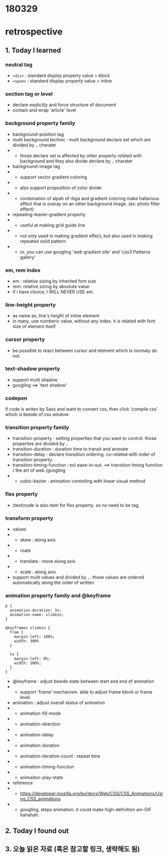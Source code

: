 # 180329
# retrospective

## 1. Today I learned

### neutral tag
- `<div>` : standard display property value = block
- `<span>` : standard display property value = inline

### section tag or level
- declare explicitly and force structure of document 
- contain and wrap 'article' level

### background property family
- background-position tag
- multi background technic : multi background declare set which are divided by `,` charater
- - those declare set is affected by ohter property related with background and they also divide declare by `,` charater
- background-image tag
- - support vector gradient coloring 
- - also support proposition of color divide
- - combination of alpah of rbga and gradient coloring make hallarious effect that is overay on an other background image. (ex: photo filter effect)
- repeating-leaner-gradient property
- - useful at making grid guide line
- - not only used in making gradient effect, but also used in making repeated solid pattern
- - or, you can use googling 'web gradient site' and 'css3 Patterns gallery'

### em, rem index
- em : relative sizing by inherited font size
- rem: relative sizing by absolute value
- if i have choice, I WILL NEVER USE em.

### line-height property
- as name as, line's height of inline element
- in many, use numberic value, without any index. it is related with font size of element itself

### cursor property
- be possible to react between cursor and element which is normaly do not.

### text-shadow property
- support multi shadow
- googling ==> 'text shadow'

### codepen
if code is writen by Sass and want to convert css, then click 'compile css' which is beside of css window.

### transition property family
- transition-property : setting properties that you want to control. those properties are divided by `,`
- transition-duration : duration time to transit and animate
- transition-delay : declare transition ordering. co-related with order of transition-property.
- transition-timing-function : ex) ease-in-out. ==> transition timing function / the art of web (googling
- - cubic-bezier : animation controling with linear visual method

### flex property
- (text)node is also item for flex property. so no need to be tag.

### transform property
- values
- - skew : along axis
- - roate 
- - translate : move along axis
- - scale : along axis
- support mulit values and divided by `,`. those values are ordered automatically along the order of written

### animation property family and @keyframe

```
p {
  animation-duration: 3s;
  animation-name: slidein;
}

@keyframes slidein {
  from {
    margin-left: 100%;
    width: 300%
  }

  to {
    margin-left: 0%;
    width: 100%;
  }
}
```

- @keyframe : adjust beside state between start and end of animation
- - support 'frame' mechanism. able to adjust frame block or frame level.
- animation : adjust overall status of animation
- - animation-fill-mode
- - animation-direction
- - animation-delay
- - animation-duration
- - animation-iteration-count : repeat time
- - animation-timing-function
- - animaiton-play-state
- reference 
- - https://developer.mozilla.org/ko/docs/Web/CSS/CSS_Animations/Using_CSS_animations
- - googling, steps animation. it could make high-definition ani-GIF hahahah.




## 2. Today I found out




## 3. 오늘 읽은 자료 (혹은 참고할 링크, 생략해도 됨)

